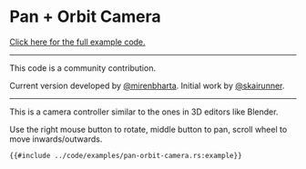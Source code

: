 # Pan + Orbit Camera

[Click here for the full example code.](../code/examples/pan-orbit-camera.rs)

---

This code is a community contribution.

Current version developed by [@mirenbharta](https://github.com/bevy-cheatbook/bevy-cheatbook/pull/1). Initial work by [@skairunner](https://github.com/jamadazi/bevy-cookbook/pull/2).

---

This is a camera controller similar to the ones in 3D editors like Blender.

Use the right mouse button to rotate, middle button to pan, scroll wheel to move inwards/outwards.

```rust,no_run,noplayground
{{#include ../code/examples/pan-orbit-camera.rs:example}}
```
